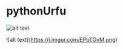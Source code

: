 # pythonUrfu
![alt text](https://i.imgur.com/GRIO9X4.png)


![alt text[(https://i.imgur.com/EPbTOvM.png)
